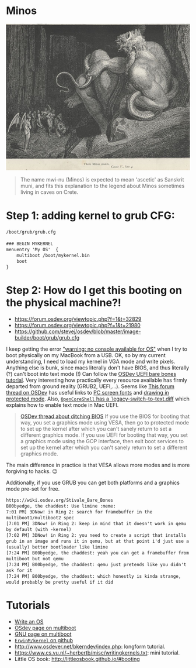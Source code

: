 # Minos

![minos](./minos.jpg)

> The name mwi-nu (Minos) is expected to mean 'ascetic'
> as Sanskrit muni, and fits this explanation to the legend about Minos
> sometimes living in caves on Crete.




# Step 1: adding kernel to grub CFG:


```
/boot/grub/grub.cfg

### BEGIN MYKERNEL
menuentry 'My OS'  {
    multiboot /boot/mykernel.bin
    boot
}

```

# Step 2: How do I get this booting on the physical machine?!

- https://forum.osdev.org/viewtopic.php?f=1&t=32829
- https://forum.osdev.org/viewtopic.php?f=1&t=21980
- https://github.com/stevej/osdev/blob/master/image-builder/boot/grub/grub.cfg

I keep getting the error ["warning: no console available for OS"](https://forum.osdev.org/viewtopic.php?f=1&t=36300)
when I try to boot physically on my MacBook from a USB.  OK, so by my current understanding, I need to
load my kernel in VGA mode and write pixels. Anything else is bunk, since macs
literally don't have BIOS, and thus literally (?) can't boot into text mode (!)
Can follow the [OSDev UEFI bare bones
tutorial](https://wiki.osdev.org/User:Jnc100/UEFI_Bare_Bones).  Very
interesting how practically every resource available has firmly departed from
ground reality (GRUB2, UEFI,...). Seems like [This forum thread on OSDev](https://forum.osdev.org/viewtopic.php?f=1&t=37223)
has useful links to [PC screen fonts](https://wiki.osdev.org/PC_Screen_Font) and [drawing in protected mode](https://wiki.osdev.org/Drawing_In_Protected_Mode).
Also, [`OpenCoreShell` has a `legacy-switch-to-text.diff](https://github.com/acidanthera/OpenCoreShell/blob/ef7f4d83d5fc35a2397cd3df5388712bf1113325/Patches/legacy-switch-to-text.diff) which explains how to enable text mode in Mac UEFI.

> [OSDev thread about ditching BIOS](https://forum.osdev.org/viewtopic.php?f=15&t=30610&start=0)
> If you use the BIOS for booting that way, you set a graphics mode using VESA,
> then go to protected mode to set up the kernel after which you can't sanely
> return to set a different graphics mode.
> If you use UEFI for booting that way, you set a graphics mode using the GOP
> interface, then exit boot services to set up the kernel after which you can't
> sanely return to set a different graphics mode.

The main difference in practice is that VESA allows more modes and is more forgiving to hacks. :wink:

Additionally, if you use GRUB you can get both platforms and a graphics mode pre-set for free.

```
https://wiki.osdev.org/Stivale_Bare_Bones
B00byedge, the chaddest: Use limine :meme:
7:01 PM] 3DNow! in Ring 2: search for framebuffer in the multiboot1/multiboot2 spec
[7:01 PM] 3DNow! in Ring 2: keep in mind that it doesn't work in qemu by default (with -kernel)
[7:02 PM] 3DNow! in Ring 2: you need to create a script that installs grub in an image and runs it in qemu, but at that point i'd just use a (usually) better bootloader like limine
[7:24 PM] B00byedge, the chaddest: yeah you can get a framebuffer from multiboot but not qemu
[7:24 PM] B00byedge, the chaddest: qemu just pretends like you didn't ask for it
[7:24 PM] B00byedge, the chaddest: which honestly is kinda strange, would probably be pretty useful if it did
```



# Tutorials

- [Write an OS](https://www.youtube.com/watch?v=1rnA6wpF0o4&list=PLHh55M_Kq4OApWScZyPl5HhgsTJS9MZ6M&index=3)
- [OSdev page on multiboot](https://wiki.osdev.org/Multiboot)
- [GNU page on multiboot](https://www.gnu.org/software/grub/manual/multiboot2/multiboot.html)
- [`ErwinM/kernel` on github](https://github.com/ErwinM/kernel/)
- http://www.osdever.net/bkerndev/index.php: longform tutorial.
- https://www.cs.vu.nl/~herbertb/misc/writingkernels.txt: mini tutorial.
- Little OS book: http://littleosbook.github.io/#booting

